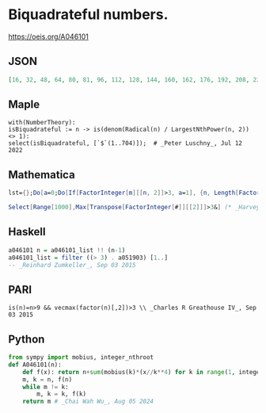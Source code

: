 # Biquadrateful numbers\.
https://oeis.org/A046101
## JSON
```JSON
[16, 32, 48, 64, 80, 81, 96, 112, 128, 144, 160, 162, 176, 192, 208, 224, 240, 243, 256, 272, 288, 304, 320, 324, 336, 352, 368, 384, 400, 405, 416, 432, 448, 464, 480, 486, 496, 512, 528, 544, 560, 567, 576, 592, 608, 624, 625, 640, 648, 656, 672, 688, 704]
```
## Maple
```Maple
with(NumberTheory):
isBiquadrateful := n -> is(denom(Radical(n) / LargestNthPower(n, 2)) <> 1):
select(isBiquadrateful, [`$`(1..704)]);  # _Peter Luschny_, Jul 12 2022
```
## Mathematica
```Mathematica
lst={};Do[a=0;Do[If[FactorInteger[m][[n, 2]]>3, a=1], {n, Length[FactorInteger[m]]}];If[a==1, AppendTo[lst, m]], {m, 10^3}];lst (* _Vladimir Joseph Stephan Orlovsky_, Aug 15 2008 *)
```
```Mathematica
Select[Range[1000],Max[Transpose[FactorInteger[#]][[2]]]>3&] (* _Harvey P. Dale_, May 25 2014 *)
```
## Haskell
```Haskell
a046101 n = a046101_list !! (n-1)
a046101_list = filter ((> 3) . a051903) [1..]
-- _Reinhard Zumkeller_, Sep 03 2015
```
## PARI
```PARI
is(n)=n>9 && vecmax(factor(n)[,2])>3 \\ _Charles R Greathouse IV_, Sep 03 2015
```
## Python
```Python
from sympy import mobius, integer_nthroot
def A046101(n):
    def f(x): return n+sum(mobius(k)*(x//k**4) for k in range(1, integer_nthroot(x,4)[0]+1))
    m, k = n, f(n)
    while m != k:
        m, k = k, f(k)
    return m # _Chai Wah Wu_, Aug 05 2024
```
